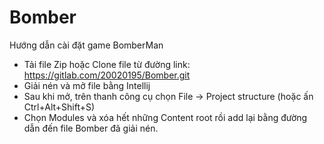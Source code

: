 # Bomber
Hướng dẫn cài đặt game BomberMan
- Tải file Zip hoặc Clone file từ đường link: https://gitlab.com/20020195/Bomber.git
- Giải nén và mở file bằng Intellij
- Sau khi mở, trên thanh công cụ chọn File -> Project structure (hoặc ấn Ctrl+Alt+Shift+S)
- Chọn Modules và xóa hết những Content root rồi add lại bằng đường dẫn đến file Bomber đã giải nén.
